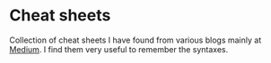# Cheat sheets

Collection of cheat sheets I have found from various blogs mainly at [Medium](www.medium.com). I find them very useful to remember the syntaxes.
